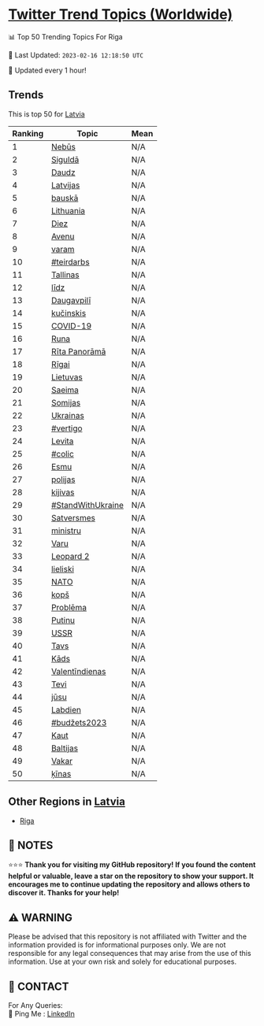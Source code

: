 [Twitter Trend Topics (Worldwide)](https://github.com/ErcinDedeoglu/Twitter-Trend-Topics)
==========


📊 Top 50 Trending Topics For Riga

📆 Last Updated: `2023-02-16 12:18:50 UTC`

🔧 Updated every 1 hour!


## Trends

This is top 50 for [Latvia](</Latvia>)

| Ranking | Topic | Mean |
| ------- | ------------ | ------------ |
| 1 | [Nebūs](http://twitter.com/search?q=Neb%c5%abs) | N/A |
| 2 | [Siguldā](http://twitter.com/search?q=Siguld%c4%81) | N/A |
| 3 | [Daudz](http://twitter.com/search?q=Daudz) | N/A |
| 4 | [Latvijas](http://twitter.com/search?q=Latvijas) | N/A |
| 5 | [bauskā](http://twitter.com/search?q=bausk%c4%81) | N/A |
| 6 | [Lithuania](http://twitter.com/search?q=Lithuania) | N/A |
| 7 | [Diez](http://twitter.com/search?q=Diez) | N/A |
| 8 | [Avenu](http://twitter.com/search?q=Avenu) | N/A |
| 9 | [varam](http://twitter.com/search?q=varam) | N/A |
| 10 | [#teirdarbs](http://twitter.com/search?q=%23teirdarbs) | N/A |
| 11 | [Tallinas](http://twitter.com/search?q=Tallinas) | N/A |
| 12 | [līdz](http://twitter.com/search?q=l%c4%abdz) | N/A |
| 13 | [Daugavpilī](http://twitter.com/search?q=Daugavpil%c4%ab) | N/A |
| 14 | [kučinskis](http://twitter.com/search?q=ku%c4%8dinskis) | N/A |
| 15 | [COVID-19](http://twitter.com/search?q=COVID-19) | N/A |
| 16 | [Runa](http://twitter.com/search?q=Runa) | N/A |
| 17 | [Rīta Panorāmā](http://twitter.com/search?q=R%c4%abta+Panor%c4%81m%c4%81) | N/A |
| 18 | [Rīgai](http://twitter.com/search?q=R%c4%abgai) | N/A |
| 19 | [Lietuvas](http://twitter.com/search?q=Lietuvas) | N/A |
| 20 | [Saeima](http://twitter.com/search?q=Saeima) | N/A |
| 21 | [Somijas](http://twitter.com/search?q=Somijas) | N/A |
| 22 | [Ukrainas](http://twitter.com/search?q=Ukrainas) | N/A |
| 23 | [#vertigo](http://twitter.com/search?q=%23vertigo) | N/A |
| 24 | [Levita](http://twitter.com/search?q=Levita) | N/A |
| 25 | [#colic](http://twitter.com/search?q=%23colic) | N/A |
| 26 | [Esmu](http://twitter.com/search?q=Esmu) | N/A |
| 27 | [polijas](http://twitter.com/search?q=polijas) | N/A |
| 28 | [kijivas](http://twitter.com/search?q=kijivas) | N/A |
| 29 | [#StandWithUkraine](http://twitter.com/search?q=%23StandWithUkraine) | N/A |
| 30 | [Satversmes](http://twitter.com/search?q=Satversmes) | N/A |
| 31 | [ministru](http://twitter.com/search?q=ministru) | N/A |
| 32 | [Varu](http://twitter.com/search?q=Varu) | N/A |
| 33 | [Leopard 2](http://twitter.com/search?q=Leopard+2) | N/A |
| 34 | [lieliski](http://twitter.com/search?q=lieliski) | N/A |
| 35 | [NATO](http://twitter.com/search?q=NATO) | N/A |
| 36 | [kopš](http://twitter.com/search?q=kop%c5%a1) | N/A |
| 37 | [Problēma](http://twitter.com/search?q=Probl%c4%93ma) | N/A |
| 38 | [Putinu](http://twitter.com/search?q=Putinu) | N/A |
| 39 | [USSR](http://twitter.com/search?q=USSR) | N/A |
| 40 | [Tavs](http://twitter.com/search?q=Tavs) | N/A |
| 41 | [Kāds](http://twitter.com/search?q=K%c4%81ds) | N/A |
| 42 | [Valentīndienas](http://twitter.com/search?q=Valent%c4%abndienas) | N/A |
| 43 | [Tevi](http://twitter.com/search?q=Tevi) | N/A |
| 44 | [jūsu](http://twitter.com/search?q=j%c5%absu) | N/A |
| 45 | [Labdien](http://twitter.com/search?q=Labdien) | N/A |
| 46 | [#budžets2023](http://twitter.com/search?q=%23bud%c5%beets2023) | N/A |
| 47 | [Kaut](http://twitter.com/search?q=Kaut) | N/A |
| 48 | [Baltijas](http://twitter.com/search?q=Baltijas) | N/A |
| 49 | [Vakar](http://twitter.com/search?q=Vakar) | N/A |
| 50 | [ķīnas](http://twitter.com/search?q=%c4%b7%c4%abnas) | N/A |



## Other Regions in [Latvia](</Latvia>)

* [Riga](</Latvia/Riga.md>)



## 📝 NOTES

⭐⭐⭐ **Thank you for visiting my GitHub repository! If you found the content helpful or valuable, leave a star on the repository to show your support. It encourages me to continue updating the repository and allows others to discover it. Thanks for your help!**


## ⚠️ WARNING

Please be advised that this repository is not affiliated with Twitter and the information provided is for informational purposes only. We are not responsible for any legal consequences that may arise from the use of this information. Use at your own risk and solely for educational purposes.


## 📨 CONTACT

 For Any Queries:  
            🏓 Ping Me : [LinkedIn](https://www.linkedin.com/in/ercindedeoglu/)

